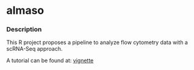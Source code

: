 # almaso

### Description
This R project proposes a pipeline to analyze flow cytometry data with a scRNA-Seq approach. 

A tutorial can be found at: [vignette](almaso/R/Vignette_almaso_Rmarkdown.Rmd)

